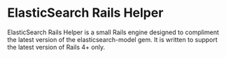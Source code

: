 ElasticSearch Rails Helper
==========================

ElasticSearch Rails Helper is a small Rails engine designed to compliment the latest version of the elasticsearch-model gem.
It is written to support the latest version of Rails 4+ only.
